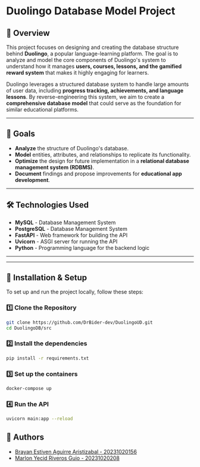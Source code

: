 # Duolingo Database Model Project

## 📌 Overview
This project focuses on designing and creating the database structure behind **Duolingo**, a popular language-learning platform. The goal is to analyze and model the core components of Duolingo's system to understand how it manages **users, courses, lessons, and the gamified reward system** that makes it highly engaging for learners.

Duolingo leverages a structured database system to handle large amounts of user data, including **progress tracking, achievements, and language lessons**. By reverse-engineering this system, we aim to create a **comprehensive database model** that could serve as the foundation for similar educational platforms.

---

## 🎯 Goals
- **Analyze** the structure of Duolingo's database.
- **Model** entities, attributes, and relationships to replicate its functionality.
- **Optimize** the design for future implementation in a **relational database management system (RDBMS)**.
- **Document** findings and propose improvements for **educational app development**.

---

## 🛠 Technologies Used
- **MySQL** - Database Management System
- **PostgreSQL** - Database Management System
- **FastAPI** - Web framework for building the API
- **Uvicorn** - ASGI server for running the API
- **Python** - Programming language for the backend logic

---

---

## 🚀 Installation & Setup
To set up and run the project locally, follow these steps:

### 1️⃣ Clone the Repository
```bash
git clone https://github.com/DrBider-dev/DuolingoUD.git
cd DuolingoDB/src
```

### 2️⃣ Install the dependencies
```bash
pip install -r requirements.txt
```

### 3️⃣ Set up the containers
```bash
docker-compose up
```

### 4️⃣ Run the API
```bash
uvicorn main:app --reload
```

## 🔮 Authors
- [Brayan Estiven Aguirre Aristizabal - 20231020156](https://github.com/DrBider-dev)
- [Marlon Yecid Riveros Guio - 20231020208](https://github.com/Drack678?tab=overview&from=2024-09-01&to=2024-09-15)

